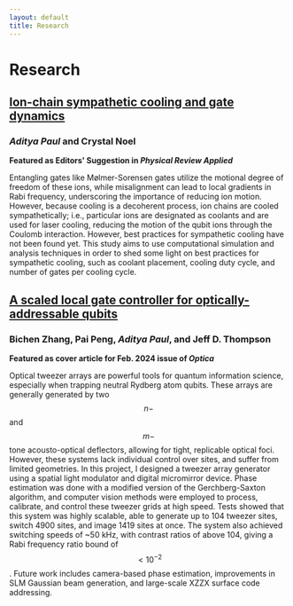 ```yaml
---
layout: default
title: Research
---
```


# Research

## [Ion-chain sympathetic cooling and gate dynamics](https://doi.org/10.1103/PhysRevApplied.22.044033)
### *Aditya Paul* and Crystal Noel

**Featured as Editors' Suggestion in *Physical Review Applied***

Entangling gates like Mølmer-Sorensen gates utilize the motional degree of freedom of these ions, while misalignment can lead to local gradients in Rabi frequency, underscoring the importance of reducing ion motion. However, because cooling is a decoherent process, ion chains are cooled sympathetically; i.e., particular ions are designated as coolants and are used for laser cooling, reducing the motion of the qubit ions through the Coulomb interaction. However, best practices for sympathetic cooling have not been found yet. This study aims to use computational simulation and analysis techniques in order to shed some light on best practices for sympathetic cooling, such as coolant placement, cooling duty cycle, and number of gates per cooling cycle.  

## [A scaled local gate controller for optically-addressable qubits](https://doi.org/10.1364/OPTICA.512155)
### Bichen Zhang, Pai Peng, *Aditya Paul*, and Jeff D. Thompson

**Featured as cover article for Feb. 2024 issue of *Optica***

Optical tweezer arrays are powerful tools for quantum information science, especially when trapping neutral Rydberg atom qubits. These arrays are generally generated by two $$n-$$ and $$m-$$tone acousto-optical deflectors, allowing for tight, replicable optical foci. However, these systems lack individual control over sites, and suffer from limited geometries. In this project, I designed a tweezer array generator using a spatial light modulator and digital micromirror device. Phase estimation was done with a modified version of the Gerchberg-Saxton algorithm, and computer vision methods were employed to process, calibrate, and control these tweezer grids at high speed. Tests showed that this system was highly scalable, able to generate up to 104 tweezer sites, switch 4900 sites, and image 1419 sites at once. The system also achieved switching speeds of ~50 kHz, with contrast ratios of above 104, giving a Rabi frequency ratio bound of $$<10^{-2}$$. Future work includes camera-based phase estimation, improvements in SLM Gaussian beam generation, and large-scale XZZX surface code addressing.

